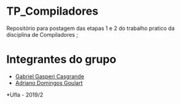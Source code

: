# TP_Compiladores

  Repositório para postagem das etapas 1 e 2 do trabalho pratico da disciplina de Compiladores ;
  
# Integrantes do grupo

   - [Gabriel Gasperi Casgrande](https://github.com/gabrielcasag)
   - [Adriano Domingos Goulart](https://github.com/adrianodg)


*Ufla - 2019/2
